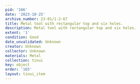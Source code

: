 ```yaml
---
pid: '166'
date: '2023-10-25'
archive_number: 23-01/1-2-67
title: Metal tool with rectangular top and six holes.
description: Metal tool with rectangular top and six holes.
extent: '1'
condition: Good
date_unvalidated: Unknown
creator: Unknown
collector: Unknown
materials: Metal
collection: tinui
key: object
order: '165'
layout: tinui_item
---
```

